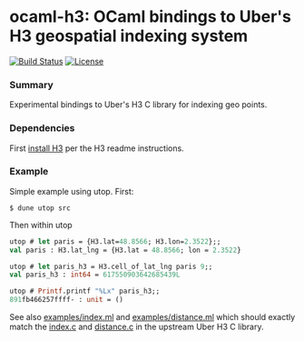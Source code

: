 # ocaml-h3: OCaml bindings to Uber's H3 geospatial indexing system

[![Build Status](https://travis-ci.org/travisbrady/ocaml-h3.svg?branch=master)](https://travis-ci.org/travisbrady/ocaml-h3)
[![License](https://img.shields.io/badge/License-Apache%202.0-blue.svg)](LICENSE)

### Summary

Experimental bindings to Uber's H3 C library for indexing geo points.

### Dependencies

First [install H3](https://github.com/uber/h3#install-build-time-dependencies) per the H3 readme instructions.

### Example

Simple example using utop.
First:

```
$ dune utop src
```

Then within utop

```ocaml
utop # let paris = {H3.lat=48.8566; H3.lon=2.3522};;
val paris : H3.lat_lng = {H3.lat = 48.8566; lon = 2.3522}

utop # let paris_h3 = H3.cell_of_lat_lng paris 9;;
val paris_h3 : int64 = 617550903642685439L

utop # Printf.printf "%Lx" paris_h3;;
891fb466257ffff- : unit = ()
```

See also [examples/index.ml](examples/index.ml) and [examples/distance.ml](examples/distance.ml) which should exactly match
the [index.c](https://github.com/uber/h3/blob/master/examples/index.c) and [distance.c](https://github.com/uber/h3/blob/master/examples/distance.c)
in the upstream Uber H3 C library.
